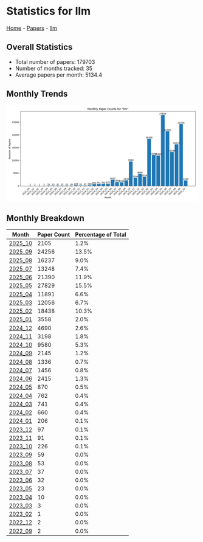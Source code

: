 # Statistics for llm

[Home](https://arxcompass.github.io) - [Papers](https://arxcompass.github.io/papers) - [llm](https://arxcompass.github.io/papers/llm)

## Overall Statistics

- Total number of papers: 179703
- Number of months tracked: 35
- Average papers per month: 5134.4

## Monthly Trends

![Monthly Paper Counts](monthly_stats.png)

## Monthly Breakdown

| Month | Paper Count | Percentage of Total |
| --- | --- | --- |
| [2025_10](./2025_10/papers_1.md) | 2105 | 1.2% |
| [2025_09](./2025_09/papers_1.md) | 24256 | 13.5% |
| [2025_08](./2025_08/papers_1.md) | 16237 | 9.0% |
| [2025_07](./2025_07/papers_1.md) | 13248 | 7.4% |
| [2025_06](./2025_06/papers_1.md) | 21390 | 11.9% |
| [2025_05](./2025_05/papers_1.md) | 27829 | 15.5% |
| [2025_04](./2025_04/papers_1.md) | 11891 | 6.6% |
| [2025_03](./2025_03/papers_1.md) | 12056 | 6.7% |
| [2025_02](./2025_02/papers_1.md) | 18438 | 10.3% |
| [2025_01](./2025_01/papers_1.md) | 3558 | 2.0% |
| [2024_12](./2024_12/papers_1.md) | 4690 | 2.6% |
| [2024_11](./2024_11/papers_1.md) | 3198 | 1.8% |
| [2024_10](./2024_10/papers_1.md) | 9580 | 5.3% |
| [2024_09](./2024_09/papers_1.md) | 2145 | 1.2% |
| [2024_08](./2024_08/papers_1.md) | 1336 | 0.7% |
| [2024_07](./2024_07/papers_1.md) | 1456 | 0.8% |
| [2024_06](./2024_06/papers_1.md) | 2415 | 1.3% |
| [2024_05](./2024_05/papers_1.md) | 870 | 0.5% |
| [2024_04](./2024_04/papers_1.md) | 762 | 0.4% |
| [2024_03](./2024_03/papers_1.md) | 741 | 0.4% |
| [2024_02](./2024_02/papers_1.md) | 660 | 0.4% |
| [2024_01](./2024_01/papers_1.md) | 206 | 0.1% |
| [2023_12](./2023_12/papers_1.md) | 97 | 0.1% |
| [2023_11](./2023_11/papers_1.md) | 91 | 0.1% |
| [2023_10](./2023_10/papers_1.md) | 226 | 0.1% |
| [2023_09](./2023_09/papers_1.md) | 59 | 0.0% |
| [2023_08](./2023_08/papers_1.md) | 53 | 0.0% |
| [2023_07](./2023_07/papers_1.md) | 37 | 0.0% |
| [2023_06](./2023_06/papers_1.md) | 32 | 0.0% |
| [2023_05](./2023_05/papers_1.md) | 23 | 0.0% |
| [2023_04](./2023_04/papers_1.md) | 10 | 0.0% |
| [2023_03](./2023_03/papers_1.md) | 3 | 0.0% |
| [2023_02](./2023_02/papers_1.md) | 1 | 0.0% |
| [2022_12](./2022_12/papers_1.md) | 2 | 0.0% |
| [2022_09](./2022_09/papers_1.md) | 2 | 0.0% |
